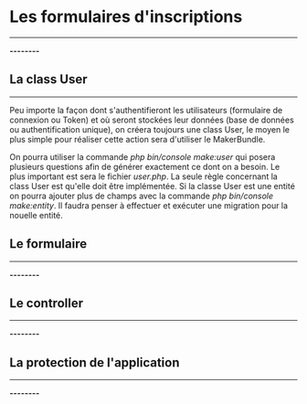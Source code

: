 # Les formulaires d'inscriptions
--------
**--------**

## La class User
--------
Peu importe la façon dont s'authentifieront les utilisateurs (formulaire de connexion ou Token) et où seront stockées leur données (base de données ou authentification unique), on créera toujours une class User, le moyen le plus simple pour réaliser cette action sera d'utiliser le MakerBundle.

On pourra utiliser la commande *php bin/console make:user* qui posera plusieurs questions afin de générer exactement ce dont on a besoin. Le plus important est sera le fichier *user.php*. La seule règle concernant la class User est qu'elle doit être implémentée. Si la classe User est une entité on pourra ajouter plus de champs avec la commande *php bin/console make:entity*. Il faudra penser à effectuer et exécuter une migration pour la nouelle entité.


## Le formulaire
--------
**--------**

## Le controller
--------
**--------**

## La protection de l'application
--------
**--------**
